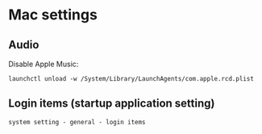 # Mac settings

## Audio

Disable Apple Music:

```
launchctl unload -w /System/Library/LaunchAgents/com.apple.rcd.plist
```

## Login items (startup application setting)

```
system setting - general - login items
```
